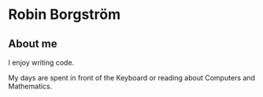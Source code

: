 # Robin Borgström

## About me
I enjoy writing code.

My days are spent in front of the Keyboard or reading about Computers and Mathematics.

<!---
Robinborg/Robinborg is a ✨ special ✨ repository because its `README.md` (this file) appears on your GitHub profile.
You can click the Preview link to take a look at your changes.
--->
